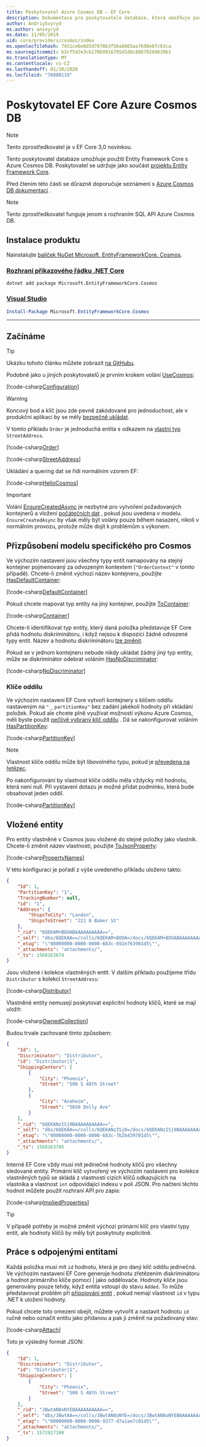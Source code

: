 ```yaml
---
title: Poskytovatel Azure Cosmos DB – EF Core
description: Dokumentace pro poskytovatele databáze, která umožňuje použití Entity Framework Core s rozhraním API Azure Cosmos DB SQL
author: AndriySvyryd
ms.author: ansvyryd
ms.date: 11/05/2019
uid: core/providers/cosmos/index
ms.openlocfilehash: 7451ce6e8d5d7078b3f56a6865aa7698e6fc63ca
ms.sourcegitcommit: b3cf5d2e3cb170b9916795d1d8c88678269639b1
ms.translationtype: MT
ms.contentlocale: cs-CZ
ms.lasthandoff: 01/30/2020
ms.locfileid: "76888119"
---
```

# <a name="ef-core-azure-cosmos-db-provider"></a>Poskytovatel EF Core Azure Cosmos DB

> [!NOTE]
> Tento zprostředkovatel je v EF Core 3,0 novinkou.

Tento poskytovatel databáze umožňuje použití Entity Framework Core s Azure Cosmos DB. Poskytovatel se udržuje jako součást [projektu Entity Framework Core](https://github.com/aspnet/EntityFrameworkCore).

Před čtením této části se důrazně doporučuje seznámení s [Azure Cosmos DB dokumentaci](/azure/cosmos-db/introduction) .

> [!NOTE]
> Tento zprostředkovatel funguje jenom s rozhraním SQL API Azure Cosmos DB.

## <a name="install"></a>Instalace produktu

Nainstalujte [balíček NuGet Microsoft. EntityFrameworkCore. Cosmos](https://www.nuget.org/packages/Microsoft.EntityFrameworkCore.Cosmos/).

### <a name="net-core-clitabdotnet-core-cli"></a>[Rozhraní příkazového řádku .NET Core](#tab/dotnet-core-cli)

```dotnetcli
dotnet add package Microsoft.EntityFrameworkCore.Cosmos
```

### <a name="visual-studiotabvs"></a>[Visual Studio](#tab/vs)

``` powershell
Install-Package Microsoft.EntityFrameworkCore.Cosmos
```

***

## <a name="get-started"></a>Začínáme

> [!TIP]  
> Ukázku tohoto článku můžete zobrazit [na GitHubu](https://github.com/aspnet/EntityFramework.Docs/tree/master/samples/core/Cosmos).

Podobně jako u jiných poskytovatelů je prvním krokem volání [UseCosmos](/dotnet/api/Microsoft.EntityFrameworkCore.CosmosDbContextOptionsExtensions.UseCosmos):

[!code-csharp[Configuration](../../../../samples/core/Cosmos/ModelBuilding/OrderContext.cs?name=Configuration)]

> [!WARNING]
> Koncový bod a klíč jsou zde pevně zakódované pro jednoduchost, ale v produkční aplikaci by se měly [bezpečně ukládat](/aspnet/core/security/app-secrets#secret-manager).

V tomto příkladu `Order` je jednoduchá entita s odkazem na [vlastní typ](../../modeling/owned-entities.md) `StreetAddress`.

[!code-csharp[Order](../../../../samples/core/Cosmos/ModelBuilding/Order.cs?name=Order)]

[!code-csharp[StreetAddress](../../../../samples/core/Cosmos/ModelBuilding/StreetAddress.cs?name=StreetAddress)]

Ukládání a quering dat se řídí normálním vzorem EF:

[!code-csharp[HelloCosmos](../../../../samples/core/Cosmos/ModelBuilding/Sample.cs?name=HelloCosmos)]

> [!IMPORTANT]
> Volání [EnsureCreatedAsync](/dotnet/api/Microsoft.EntityFrameworkCore.Storage.IDatabaseCreator.EnsureCreatedAsync) je nezbytné pro vytvoření požadovaných kontejnerů a vložení [počátečních dat](../../modeling/data-seeding.md) , pokud jsou uvedena v modelu. `EnsureCreatedAsync` by však měly být volány pouze během nasazení, nikoli v normálním provozu, protože může dojít k problémům s výkonem.

## <a name="cosmos-specific-model-customization"></a>Přizpůsobení modelu specifického pro Cosmos

Ve výchozím nastavení jsou všechny typy entit namapovány na stejný kontejner pojmenovaný za odvozeným kontextem (`"OrderContext"` v tomto případě). Chcete-li změnit výchozí název kontejneru, použijte [HasDefaultContainer](/dotnet/api/Microsoft.EntityFrameworkCore.CosmosModelBuilderExtensions.HasDefaultContainer):

[!code-csharp[DefaultContainer](../../../../samples/core/Cosmos/ModelBuilding/OrderContext.cs?name=DefaultContainer)]

Pokud chcete mapovat typ entity na jiný kontejner, použijte [ToContainer](/dotnet/api/Microsoft.EntityFrameworkCore.CosmosEntityTypeBuilderExtensions.ToContainer):

[!code-csharp[Container](../../../../samples/core/Cosmos/ModelBuilding/OrderContext.cs?name=Container)]

Chcete-li identifikovat typ entity, který daná položka představuje EF Core přidá hodnotu diskriminátoru, i když nejsou k dispozici žádné odvozené typy entit. Název a hodnotu diskriminátoru [lze změnit](../../modeling/inheritance.md).

Pokud se v jednom kontejneru nebude nikdy ukládat žádný jiný typ entity, může se diskriminátor odebrat voláním [HasNoDiscriminator](/dotnet/api/Microsoft.EntityFrameworkCore.Metadata.Builders.EntityTypeBuilder.HasNoDiscriminator):

[!code-csharp[NoDiscriminator](../../../../samples/core/Cosmos/ModelBuilding/OrderContext.cs?name=NoDiscriminator)]

### <a name="partition-keys"></a>Klíče oddílu

Ve výchozím nastavení EF Core vytvoří kontejnery s klíčem oddílu nastaveným na `"__partitionKey"` bez zadání jakékoli hodnoty při vkládání položek. Pokud ale chcete plně využívat možnosti výkonu Azure Cosmos, měli byste použít [pečlivě vybraný klíč oddílu](/azure/cosmos-db/partition-data) . Dá se nakonfigurovat voláním [HasPartitionKey](/dotnet/api/Microsoft.EntityFrameworkCore.CosmosEntityTypeBuilderExtensions.HasPartitionKey):

[!code-csharp[PartitionKey](../../../../samples/core/Cosmos/ModelBuilding/OrderContext.cs?name=PartitionKey)]

> [!NOTE]
>Vlastnost klíče oddílu může být libovolného typu, pokud je [převedena na řetězec](xref:core/modeling/value-conversions).

Po nakonfigurování by vlastnost klíče oddílu měla vždycky mít hodnotu, která není null. Při vystavení dotazu je možné přidat podmínku, která bude obsahovat jeden oddíl.

[!code-csharp[PartitionKey](../../../../samples/core/Cosmos/ModelBuilding/Sample.cs?name=PartitionKey)]

## <a name="embedded-entities"></a>Vložené entity

Pro entity vlastněné v Cosmos jsou vložené do stejné položky jako vlastník. Chcete-li změnit název vlastnosti, použijte [ToJsonProperty](/dotnet/api/Microsoft.EntityFrameworkCore.CosmosEntityTypeBuilderExtensions.ToJsonProperty):

[!code-csharp[PropertyNames](../../../../samples/core/Cosmos/ModelBuilding/OrderContext.cs?name=PropertyNames)]

V této konfiguraci je pořadí z výše uvedeného příkladu uloženo takto:

``` json
{
    "Id": 1,
    "PartitionKey": "1",
    "TrackingNumber": null,
    "id": "1",
    "Address": {
        "ShipsToCity": "London",
        "ShipsToStreet": "221 B Baker St"
    },
    "_rid": "6QEKAM+BOOABAAAAAAAAAA==",
    "_self": "dbs/6QEKAA==/colls/6QEKAM+BOOA=/docs/6QEKAM+BOOABAAAAAAAAAA==/",
    "_etag": "\"00000000-0000-0000-683c-692e763901d5\"",
    "_attachments": "attachments/",
    "_ts": 1568163674
}
```

Jsou vložené i kolekce vlastněných entit. V dalším příkladu použijeme třídu `Distributor` s kolekcí `StreetAddress`:

[!code-csharp[Distributor](../../../../samples/core/Cosmos/ModelBuilding/Distributor.cs?name=Distributor)]

Vlastněné entity nemusejí poskytovat explicitní hodnoty klíčů, které se mají uložit:

[!code-csharp[OwnedCollection](../../../../samples/core/Cosmos/ModelBuilding/Sample.cs?name=OwnedCollection)]

Budou trvale zachované tímto způsobem:

``` json
{
    "Id": 1,
    "Discriminator": "Distributor",
    "id": "Distributor|1",
    "ShippingCenters": [
        {
            "City": "Phoenix",
            "Street": "500 S 48th Street"
        },
        {
            "City": "Anaheim",
            "Street": "5650 Dolly Ave"
        }
    ],
    "_rid": "6QEKANzISj0BAAAAAAAAAA==",
    "_self": "dbs/6QEKAA==/colls/6QEKANzISj0=/docs/6QEKANzISj0BAAAAAAAAAA==/",
    "_etag": "\"00000000-0000-0000-683c-7b2b439701d5\"",
    "_attachments": "attachments/",
    "_ts": 1568163705
}
```

Interně EF Core vždy musí mít jedinečné hodnoty klíčů pro všechny sledované entity. Primární klíč vytvořený ve výchozím nastavení pro kolekce vlastněných typů se skládá z vlastností cizích klíčů odkazujících na vlastníka a vlastnost `int` odpovídající indexu v poli JSON. Pro načtení těchto hodnot můžete použít rozhraní API pro zápis:

[!code-csharp[ImpliedProperties](../../../../samples/core/Cosmos/ModelBuilding/Sample.cs?name=ImpliedProperties)]

> [!TIP]
> V případě potřeby je možné změnit výchozí primární klíč pro vlastní typy entit, ale hodnoty klíčů by měly být poskytnuty explicitně.

## <a name="working-with-disconnected-entities"></a>Práce s odpojenými entitami

Každá položka musí mít `id` hodnotu, která je pro daný klíč oddílu jedinečná. Ve výchozím nastavení EF Core generuje hodnotu zřetězením diskriminátoru a hodnot primárního klíče pomocí | jako oddělovače. Hodnoty klíče jsou generovány pouze tehdy, když entita vstoupí do stavu `Added`. To může představovat problém při [připojování entit](../../saving/disconnected-entities.md) , pokud nemají vlastnost `id` v typu .NET k uložení hodnoty.

Pokud chcete toto omezení obejít, můžete vytvořit a nastavit hodnotu `id` ručně nebo označit entitu jako přidanou a pak ji změnit na požadovaný stav:

[!code-csharp[Attach](../../../../samples/core/Cosmos/ModelBuilding/Sample.cs?highlight=4&name=Attach)]

Toto je výsledný formát JSON:

``` json
{
    "Id": 1,
    "Discriminator": "Distributor",
    "id": "Distributor|1",
    "ShippingCenters": [
        {
            "City": "Phoenix",
            "Street": "500 S 48th Street"
        }
    ],
    "_rid": "JBwtAN8oNYEBAAAAAAAAAA==",
    "_self": "dbs/JBwtAA==/colls/JBwtAN8oNYE=/docs/JBwtAN8oNYEBAAAAAAAAAA==/",
    "_etag": "\"00000000-0000-0000-9377-d7a1ae7c01d5\"",
    "_attachments": "attachments/",
    "_ts": 1572917100
}
```
